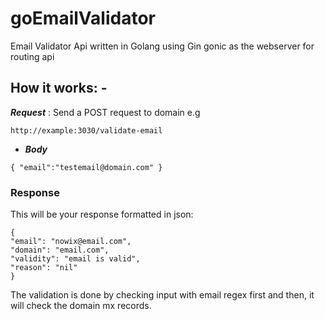# goEmailValidator
Email Validator Api written in Golang using Gin gonic as the webserver for routing api

## How it works: - 

***Request*** : Send a POST request to domain e.g 

`http://example:3030/validate-email`

- ***Body*** 

` { "email":"testemail@domain.com" } `


### Response

This will be your response formatted in json:

```
{
"email": "nowix@email.com",
"domain": "email.com",
"validity": "email is valid",
"reason": "nil"
}
```
The validation is done by checking input with email regex first and then, it will check the domain mx records.


